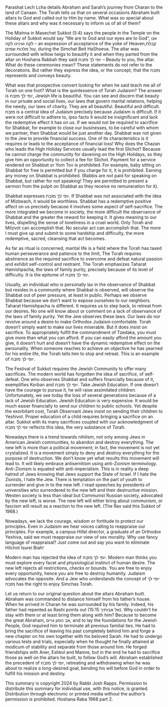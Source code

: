 Parashat Lech Lcha details Abraham and Sarah’s journey from Charan to the land of Canaan. The Torah tells us that on several occasions Abraham built altars to God and called out to Him by name. What was so special about these altars and why was it necessary to inform us of all of them?

The Mishna in Masechet Sukkot (5:4) says the people in the Temple on the Holiday of Sukkot would say “We are to God and our eyes are to God”, אנו לקה ועינינו לקה – an expression of acceptance of the yoke of Heaven,קבלת עול מלכות שמים,   during the Simchat Beit HaShoeva. The altar was surrounded with willow twigs to beautify it and when they parted from the altar on Hoshana Rabbah they said יופי לך מזבח – Beauty to you, the altar. What do these ceremonies mean? These statements do not refer to the decorations. But rather they express the idea, or the concept, that the מזבח represents and conveys beauty.

What was that prospective convert looking for when he said teach me all of Torah on one foot? What is the quintessence of Torah Judaism? The answer is יופי לך מזבח, Jewish life is beautiful. You can see and discern that beauty in our private and social lives, our laws that govern marital relations, helping the needy, our laws of charity. They are all beautiful. Beautiful and difficult. מזבח is a central idea of Judaism precisely because Judaism is difficult. If it were not difficult to adhere to, ipso facto it would be insignificant and lack the redemptive effect it has on us. If we would not be required to sacrifice for Shabbat, for example to close our businesses, to be careful with whom we partner, then Shabbat would be just another day. Shabbat was not given to the Jew to provide financial success. One of its characteristics is it requires or leads to the acceptance of financial loss!  Why does the Chazan who leads the High Holiday Services usually lead the first Slichot? Because he cannot charge the community for davening on the High Holidays, so they give him an opportunity to collect a fee for Slichot. Payment for a service rendered on Shabbat or Yom Tov is prohibited. For example, baby sitting on Shabbat for free is permitted but if you charge for it, it is prohibited. Earning any money on Shabbat is prohibited. (Rabbis are not paid for speaking on Shabbat, but rather for not speaking! They are permitted to present a sermon from the pulpit on Shabbat as they receive no remuneration for it). 

Shabbat expresses יופי לך מזבח. If Shabbat was not associated with the idea of Mizbeach, it would be worthless. Shabbat has a redemptive positive affect on us precisely because it involves some aspect of self-sacrifice. The more integrated we become in society, the more difficult the observance of Shabbat and the greater the reward for keeping it. It gives meaning to our lives, dispelling the sense of loneliness in a cruel world. Only Torah and Mitzvot can accomplish that. No secular act can accomplish that. The more I must give up and submit to some hardship and difficulty, the more redemptive, sacred, cleansing that act becomes. 

As far as ritual is concerned, marital life is a field where the Torah has taxed human perseverance and patience to the limit, The Torah requires abstinence as the required sacrifice to overcome and defeat natural passion and exhibit self-control and restraint. The Torah emphasizes Taharat Hamishpacha, the laws of family purity, precisely because of its level of difficulty. It is the epitome of יופי לך מזבח.  

Usually, an individual who is personally lax in the observance of Shabbat but resides in a community where Shabbat is observed, will observe the Shabbat out of peer pressure, at least in public. Perhaps we observe Shabbat because we don’t want to expose ourselves to our neighbors. Taharat Hamishpacha is different. It requires us to step back, to retreat from our desires. No one will know about or comment on a lack of observance of the laws of family purity. Yet the Jew observes these laws. Our laws do nor revolve around a desire to make Orthodox Judaism comfortable. Torah doesn’t simply want to make our lives miserable. But it does insist on sacrifice. To appropriately fulfill the commandment of Tzedaka, you must give more than what you can afford. If you can easily afford the amount you give, it doesn’t hurt and doesn’t have the dynamic redemptive effect on the personality. When someone reaches to achieve an objective he has yearned for his entire life, the Torah tells him to stop and retreat. This is an example of יופי לך מזבח. 

The Festival of Sukkot requires the Jewish Community to offer many sacrifices. The modern world has forgotten the idea of sacrifice, of self-defeat. One who observes Shabbat and suffers financially because of it, exemplifies Korban and יופי לך מזבח. Take Jewish Education. If one doesn’t have the courage to pursue it, he will raise assimilated children. Unfortunately, we see today the loss of several generations because of a lack of Jewish Education. Jewish Education is very expensive. It would be much easier financially to send our children to public schools. Yet despite the exorbitant cost, Torah Observant Jews insist on sending their children to Yeshivot. Proper education of a child requires bringing a sacrifice on an altar. Sukkot with its many sacrifices coupled with our acknowledgment of יופי לך מזבח reflects this idea, the very substance of Torah.

Nowadays there is a trend towards nihilism, not only among Jews in American Jewish communities, to abandon and destroy everything. The new left is more than a political movement; in fact, the movement is not yet crystalized. It is a movement simply to deny and destroy everything for the purpose of destruction. We don’t know yet what results this movement will lead to. It will likely embrace antisemitism using anti-Zionism terminology. Anti-Zionism is equated with anti-imperialism. This is in reality a deep hatred of Jews knowing that Jews support the State of Israel. If I hate the Zionists, I hate the Jew. There is temptation on the part of youth to surrender and give in to the new left. I read speeches by presidents of universities who surrendered to the new left and their destructive mission. Westen society is less than ideal but Communist Russian society, advocated by the new left, is worse. The new left will either bring about communism, or fascism will result as a reaction to the new left. (The Rav said this Sukkot of 1968.)

Nowadays, we lack the courage, wisdom or fortitude to protect our principles. Even in Judaism we hear voices calling to reappraise our principles. For example, a campus Hillel director, a graduate of an Orthodox Yeshiva, said we must reappraise our view of sex morality. Why use fancy language of reappraisal? Just come out and say you want to eliminate Hilchot Isurei Biah! 

Modern man has rejected the idea of יופי לך מזבח. Modern man thinks you must explore every facet and physiological instinct of human desire. The new left rejects all restrictions, checks or bounds. You are free to enjoy every opportunity, hence you are free to destroy humanity. Judaism advocates the opposite. And a Jew who understands the concept of יופי לך מזבח has the right to enjoy Simchas Torah.

Let us return to our original question about the altars Abraham built. Abraham was commanded to distance himself from his father’s house. When he arrived in Charan he was surrounded by his family. Indeed, his father had repented as Rashi points out (15:15 אל אבותיך). Why couldn’t he stay with them or at least bring them along with him? Because to become the great Abraham, אב המון גויים, and to lay the foundations for the Jewish People, God required him to terminate all previous familial ties. He had to bring the sacrifice of leaving his past completely behind him and forge a new chapter on his own together with his beloved Sarah.  He had to undergo various tests and trials, especially when he thought he finally attained at modicum of stability and separate from those around him. He forged friendships with Aner, Eshkol and Mamre, but in the end he had to sacrifice those as well on the altars he built, to follow God’s will. Abraham established the precedent of יופי לך מזבח, retreating and withdrawing when he was about to realize a long-desired goal, bending his will before God in order to fulfill his mission and destiny.

This summary is copyright 2024 by Rabbi Josh Rapps. Permission to distribute this summary for individual use, with this notice, is granted. Distribution through electronic or printed media without the author’s permission is prohibited. Hoshana Raba 1968 part 2.
